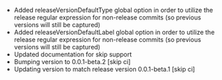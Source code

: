 <!-- Commit 711fd8f9f3f93f5688ad2b56c63c66dc6bbdddef -->
  * Added releaseVersionDefaultType global option in order to utilize the release regular expression for non-release commits (so previous versions will still be captured)
  * Added releaseVersionDefaultLabel global option in order to utilize the release regular expression for non-release commits (so previous versions will still be captured)
  * Updated documentation for skip support
  * Bumping  version to 0.0.1-beta.2 [skip ci]
  * Updating  version to match release version 0.0.1-beta.1 [skip ci]
